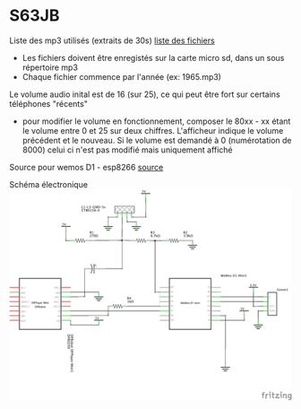 # S63JB
Liste des mp3 utilisés (extraits de 30s) [liste des fichiers](https://github.com/eme2/S63JB/blob/master/FichiersAudio.md)

- Les fichiers doivent être enregistés sur la carte micro sd, dans un sous répertoire mp3
- Chaque fichier commence par l'année (ex: 1965.mp3)

Le volume audio inital est de 16 (sur 25), ce qui peut être fort sur certains téléphones "récents"
* pour modifier le volume en fonctionnement, composer le 80xx - xx étant le volume entre 0 et 25 sur deux chiffres. L'afficheur indique le volume précédent et le nouveau. Si le volume est demandé à 0 (numérotation de 8000) celui ci n'est pas modifié mais uniquement affiché


Source pour wemos D1 - esp8266 [source](https://github.com/eme2/S63JB/blob/master/S63JukeBox)

Schéma électronique
![S63Revival_schéma.png](https://github.com/eme2/S63JB/blob/master/S63Revival_schéma.png?raw=true)
